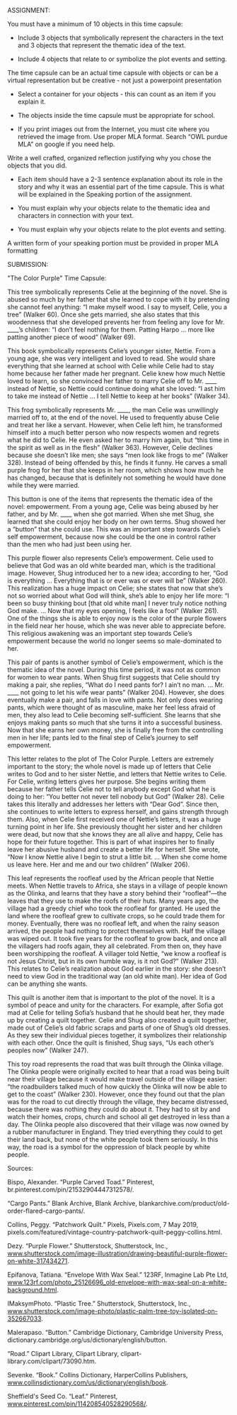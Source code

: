 ASSIGNMENT:

You must have a minimum of 10 objects in this time capsule:

 - Include 3 objects that symbolically represent the characters in the text and 3 objects that represent the thematic idea of the text.  
	
 - Include 4 objects that relate to or symbolize the plot events and setting.  

The time capsule can be an actual time capsule with objects or can be a virtual representation but be creative - not just a powerpoint presentation
	
 - Select a container for your objects - this can count as an item if you explain it.  
	
 - The objects inside the time capsule must be appropriate for school. 
	
 - If you print images out from the Internet, you must cite where you retrieved the image from. Use proper MLA format. Search “OWL purdue MLA” on google if you need help. 

Write a well crafted, organized reflection justifying why you chose the objects that you did.

 - Each item should have a 2-3 sentence explanation about its role in the story and why it was an essential part of the time capsule. This is what will be explained in the Speaking portion of the assignment.

 - You must explain why your objects relate to the thematic idea and characters in connection with your text.

 - You must explain why your objects relate to the plot events and setting.

A written form of your speaking portion must be provided in proper MLA formatting

SUBMISSION:

"The Color Purple" Time Capsule:

This tree symbolically represents Celie at the beginning of the novel. She is abused so much by her father that she learned to cope with it by pretending she cannot feel anything: “I make myself wood. I say to myself, Celie, you a tree” (Walker 60). Once she gets married, she also states that this woodenness that she developed prevents her from feeling any love for Mr. ____’s children: “I don’t feel nothing for them. Patting Harpo … more like patting another piece of wood” (Walker 69).

This book symbolically represents Celie’s younger sister, Nettie. From a young age, she was very intelligent and loved to read. She would share everything that she learned at school with Celie while Celie had to stay home because her father made her pregnant. Celie knew how much Nettie loved to learn, so she convinced her father to marry Celie off to Mr. ____ instead of Nettie, so Nettie could continue doing what she loved: “I ast him to take me instead of Nettie … I tell Nettie to keep at her books” (Walker 34).

This frog symbolically represents Mr. ____, the man Celie was unwillingly married off to, at the end of the novel. He used to frequently abuse Celie and treat her like a servant. However, when Celie left him, he transformed himself into a much better person who now respects women and regrets what he did to Celie. He even asked her to marry him again, but “this time in the spirit as well as in the flesh” (Walker 363). However, Celie declines because she doesn’t like men; she says “men look like frogs to me” (Walker 328). Instead of being offended by this, he finds it funny. He carves a small purple frog for her that she keeps in her room, which shows how much he has changed, because that is definitely not something he would have done while they were married.

This button is one of the items that represents the thematic idea of the novel: empowerment. From a young age, Celie was being abused by her father, and by Mr. ____ when she got married. When she met Shug, she learned that she could enjoy her body on her own terms. Shug showed her a “button” that she could use. This was an important step towards Celie’s self empowerment, because now she could be the one in control rather than the men who had just been using her.

This purple flower also represents Celie’s empowerment. Celie used to believe that God was an old white bearded man, which is the traditional image. However, Shug introduced her to a new idea; according to her, “God is everything … Everything that is or ever was or ever will be” (Walker 260). This realization has a huge impact on Celie; she states that now that she’s not so worried about what God will think, she’s able to enjoy her life more: “I been so busy thinking bout [that old white man] I never truly notice nothing God make. … Now that my eyes opening, I feels like a fool” (Walker 261). One of the things she is able to enjoy now is the color of the purple flowers in the field near her house, which she was never able to appreciate before. This religious awakening was an important step towards Celie’s empowerment because the world no longer seems so male-dominated to her. 

This pair of pants is another symbol of Celie’s empowerment, which is the thematic idea of the novel. During this time period, it was not as common for women to wear pants. When Shug first suggests that Celie should try making a pair, she replies, “What do I need pants for? I ain’t no man. … Mr. ____ not going to let his wife wear pants” (Walker 204). However, she does eventually make a pair, and falls in love with pants. Not only does wearing pants, which were thought of as masculine, make her feel less afraid of men, they also lead to Celie becoming self-sufficient. She learns that she enjoys making pants so much that she turns it into a successful business. Now that she earns her own money, she is finally free from the controlling men in her life; pants led to the final step of Celie’s journey to self empowerment.

This letter relates to the plot of The Color Purple. Letters are extremely important to the story; the whole novel is made up of letters that Celie writes to God and to her sister Nettie, and letters that Nettie writes to Celie. For Celie, writing letters gives her purpose. She begins writing them because her father tells Celie not to tell anybody except God what he is doing to her: “You better not never tell nobody but God” (Walker 28). Celie takes this literally and addresses her letters with “Dear God”. Since then, she continues to write letters to express herself, and gains strength through them. Also, when Celie first received one of Nettie’s letters, it was a huge turning point in her life. She previously thought her sister and her children were dead, but now that she knows they are all alive and happy, Celie has hope for their future together. This is part of what inspires her to finally leave her abusive husband and create a better life for herself. She wrote, “Now I know Nettie alive I begin to strut a little bit. … When she come home us leave here. Her and me and our two children” (Walker 206).

This leaf represents the roofleaf used by the African people that Nettie meets. When Nettie travels to Africa, she stays in a village of people known as the Olinka, and learns that they have a story behind their “roofleaf”—the leaves that they use to make the roofs of their huts. Many years ago, the village had a greedy chief who took the roofleaf for granted. He used the land where the roofleaf grew to cultivate crops, so he could trade them for money. Eventually, there was no roofleaf left, and when the rainy season arrived, the people had nothing to protect themselves with. Half the village was wiped out. It took five years for the roofleaf to grow back, and once all the villagers had roofs again, they all celebrated. From then on, they have been worshipping the roofleaf. A villager told Nettie, “we know a roofleaf is not Jesus Christ, but in its own humble way, is it not God?” (Walker 213). This relates to Celie’s realization about God earlier in the story: she doesn’t need to view God in the traditional way (an old white man). Her idea of God can be anything she wants.

This quilt is another item that is important to the plot of the novel. It is a symbol of peace and unity for the characters. For example, after Sofia got mad at Celie for telling Sofia’s husband that he should beat her, they made up by creating a quilt together. Celie and Shug also created a quilt together, made out of Celie’s old fabric scraps and parts of one of Shug’s old dresses. As they sew their individual pieces together, it symbolizes their relationship with each other. Once the quilt is finished, Shug says, “Us each other’s peoples now” (Walker 247).

This toy road represents the road that was built through the Olinka village. The Olinka people were originally excited to hear that a road was being built near their village because it would make travel outside of the village easier: “the roadbuilders talked much of how quickly the Olinka will now be able to get to the coast” (Walker 230). However, once they found out that the plan was for the road to cut directly through the village, they became distressed, because there was nothing they could do about it. They had to sit by and watch their homes, crops, church and school all get destroyed in less than a day. The Olinka people also discovered that their village was now owned by a rubber manufacturer in England. They tried everything they could to get their land back, but none of the white people took them seriously. In this way, the road is a symbol for the oppression of black people by white people.

Sources:

Bispo, Alexander. “Purple Carved Toad.” Pinterest, br.pinterest.com/pin/21532904447312578/. 

“Cargo Pants.” Blank Archive, Blank Archive, blankarchive.com/product/old-order-flared-cargo-pants/. 

Collins, Peggy. “Patchwork Quilt.” Pixels, Pixels.com, 7 May 2019, pixels.com/featured/vintage-country-patchwork-quilt-peggy-collins.html. 

Dezy. “Purple Flower.” Shutterstock, Shutterstock, Inc., www.shutterstock.com/image-illustration/drawing-beautiful-purple-flower-on-white-317434271. 

Epifanova, Tatiana. “Envelope With Wax Seal.” 123RF, Inmagine Lab Pte Ltd, www.123rf.com/photo_25126696_old-envelope-with-wax-seal-on-a-white-background.html. 

IMaksymPhoto. “Plastic Tree.” Shutterstock, Shutterstock, Inc., www.shutterstock.com/image-photo/plastic-palm-tree-toy-isolated-on-352667033.

Malerapaso. “Button.” Cambridge Dictionary, Cambridge University Press, dictionary.cambridge.org/us/dictionary/english/button. 

“Road.” Clipart Library, Clipart Library, clipart-library.com/clipart/73090.htm. 

Sevenke. “Book.” Collins Dictionary, HarperCollins Publishers, www.collinsdictionary.com/us/dictionary/english/book. 

Sheffield's Seed Co. “Leaf.” Pinterest, www.pinterest.com/pin/114208540528290568/. 
